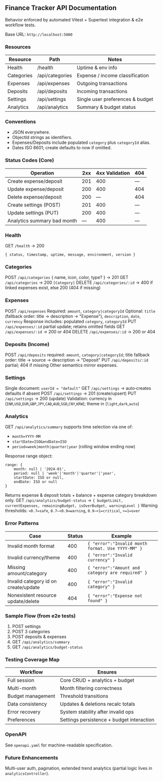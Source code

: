 ## Finance Tracker API Documentation

Behavior enforced by automated Vitest + Supertest integration & e2e workflow tests.

Base URL: `http://localhost:5000`

### Resources
| Resource | Path | Notes |
|----------|------|-------|
| Health | /health | Uptime & env info |
| Categories | /api/categories | Expense / income classification |
| Expenses | /api/expenses | Outgoing transactions |
| Deposits | /api/deposits | Incoming transactions |
| Settings | /api/settings | Single user preferences & budget |
| Analytics | /api/analytics | Summary & budget status |

### Conventions
* JSON everywhere.
* ObjectId strings as identifiers.
* Expenses/Deposits include populated `category` plus `categoryId` alias.
* Dates ISO 8601; create defaults to now if omitted.

### Status Codes (Core)
| Operation | 2xx | 4xx Validation | 404 |
|-----------|-----|----------------|-----|
| Create expense/deposit | 201 | 400 | — |
| Update expense/deposit | 200 | 400 | 404 |
| Delete expense/deposit | 200 | — | 404 |
| Create settings (POST) | 201 | 400 | — |
| Update settings (PUT) | 200 | 400 | — |
| Analytics summary bad month | — | 400 | — |

### Health
GET `/health` → 200
```
{ status, timestamp, uptime, message, environment, version }
```

### Categories
POST `/api/categories` { name, icon, color, type? } → 201
GET `/api/categories` → 200 `[Category]`
DELETE `/api/categories/:id` → 400 if linked expenses exist, else 200 (404 if missing)

### Expenses
POST `/api/expenses`
Required: `amount`, `category|categoryId`
Optional: `title` (fallback order: title → description → "Expense"), `description`, `date`, `currency`
Response includes: populated `category`, `categoryId`
PUT `/api/expenses/:id` partial update; retains omitted fields
GET `/api/expenses/:id` → 200 or 404
DELETE `/api/expenses/:id` → 200 or 404

### Deposits (Income)
POST `/api/deposits` required: `amount`, `category|categoryId`; title fallback order: title → source → description → "Deposit"
PUT `/api/deposits/:id` partial; 404 if missing
Other semantics mirror expenses.

### Settings
Single document: `userId = "default"`
GET `/api/settings` → auto‑creates defaults if absent
POST `/api/settings` → 201 (create/upsert)
PUT `/api/settings` → 200 (update)
Validation: currency in (`INR`,`USD`,`EUR`,`GBP`,`JPY`,`CAD`,`AUD`,`SGD`,`CNY`,`KRW`); theme in (`light`,`dark`,`auto`)

### Analytics
GET `/api/analytics/summary` supports time selection via one of:
- `month=YYYY-MM`
- `startDate=ISO&endDate=ISO`
- `period=week|month|quarter|year` (rolling window ending now)

Response range object:
```
range: {
	month: null | '2024-01',
	period: null | 'week'|'month'|'quarter'|'year',
	startDate: ISO or null,
	endDate: ISO or null
}
```
Returns expense & deposit totals + balance + expense category breakdown only.
GET `/api/analytics/budget-status` → `{ budgetLimit, currentExpenses, remainingBudget, isOverBudget, warningLevel }`
Warning thresholds: `<0.7=safe`, `0.7–<0.9=warning`, `0.9–<1=critical`, `>=1=over`

### Error Patterns
| Case | Status | Example |
|------|--------|---------|
| Invalid month format | 400 | `{ "error":"Invalid month format. Use YYYY-MM" }` |
| Invalid currency/theme | 400 | `{ "error":"Invalid currency" }` |
| Missing amount/category | 400 | `{ "error":"Amount and category are required" }` |
| Invalid category id on create/update | 400 | `{ "error":"Invalid category" }` |
| Nonexistent resource update/delete | 404 | `{ "error":"Expense not found" }` |

### Sample Flow (from e2e tests)
1. POST settings
2. POST 3 categories
3. POST deposits & expenses
4. GET `/api/analytics/summary`
5. GET `/api/analytics/budget-status`

### Testing Coverage Map
| Workflow | Ensures |
|----------|---------|
| Full session | Core CRUD + analytics + budget |
| Multi-month | Month filtering correctness |
| Budget management | Threshold transitions |
| Data consistency | Updates & deletions recalc totals |
| Error recovery | System stability after invalid ops |
| Preferences | Settings persistence + budget interaction |

### OpenAPI
See `openapi.yaml` for machine-readable specification.

### Future Enhancements
Multi-user auth, pagination, extended trend analytics (partial logic lives in `analyticsController`).
